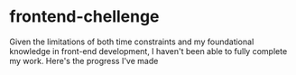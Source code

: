 # frontend-chellenge
Given the limitations of both time constraints and my foundational knowledge in front-end development, I haven't been able to fully complete my work. Here's the progress I've made

